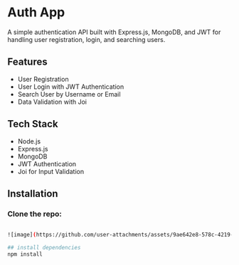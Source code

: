 # Auth App

A simple authentication API built with Express.js, MongoDB, and JWT for handling user registration, login, and searching users.

## Features
- User Registration
- User Login with JWT Authentication
- Search User by Username or Email
- Data Validation with Joi

## Tech Stack
- Node.js
- Express.js
- MongoDB
- JWT Authentication
- Joi for Input Validation

## Installation

### Clone the repo:
```sh

![image](https://github.com/user-attachments/assets/9ae642e8-578c-4219-8980-578e2df97528)

## install dependencies
npm install
